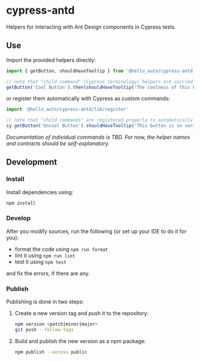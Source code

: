# cypress-antd

Helpers for interacting with Ant Design components in Cypress tests.

## Use

Import the provided helpers directly:

```javascript
import { getButton, shouldHaveTooltip } from '@hello_auto/cypress-antd'

// note that "child command" (Cypress terminology) helpers are curried to be used inside `then`
getButton('Cool Button').then(shouldHaveTooltip('The coolness of this button knows no bounds.'))
```

or register them automatically with Cypress as custom commands:

```javascript
import '@hello_auto/cypress-antd/lib/register'

// note that "child commands" are registered properly to automatically consume the yielded subject
cy.getButton('Uncool Button').shouldHaveTooltip('This button is so very sad.')
```

_Documentation of individual commands is TBD. For now, the helper names and contracts should be self-explanatory._

## Development

### Install

Install dependencies using:

```sh
npm install
```

### Develop

After you modify sources, run the following (or set up your IDE to do it for you):

- format the code using `npm run format`
- lint it using `npm run lint`
- test it using `npm test`

and fix the errors, if there are any.

### Publish

Publishing is done in two steps:

1. Create a new version tag and push it to the repository:
   ```sh
   npm version <patch|minor|major>
   git push --follow-tags
   ```
1. Build and publish the new version as a npm package:
   ```sh
   npm publish --access public
   ```
